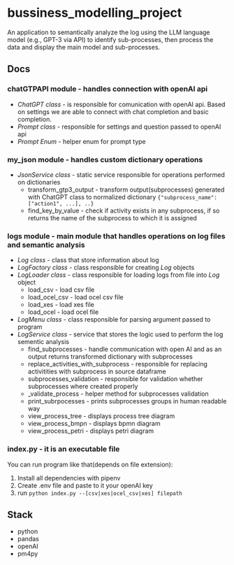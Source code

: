 # bussiness_modelling_project

An application to semantically analyze the log using the LLM language model (e.g., GPT-3 via API) to identify sub-processes, then process the data and display the main model and sub-processes.

## Docs

### chatGTPAPI module - handles connection with openAI api

  - *ChatGPT class* - is responsible for comunication with openAI api. Based on settings we are able to connect with chat completion and basic completion.
  - *Prompt class* - responsible for settings and question passed to openAI api
  - *Prompt Enum* - helper enum for prompt type

### my_json module - handles custom dictionary operations
  - *JsonService class* - static service responsible for operations performed on dictionaries
    - transform_gtp3_output - transform  output(subprocesses) generated with ChatGPT class to normalized dictionary `{"subprocess_name": ["action1", ...], ..}`
    - find_key_by_value - check if activity exists in any subprocess, if so returns the name of the subprocess to which it is assigned

### logs module - main module that handles operations on log files and semantic analysis
  - *Log class* - class that store information about log
  - *LogFactory class* - class responsible for creating *Log* objects
  - *LogLoader class* - class responsible for loading logs from file into *Log* object
    - load_csv - load csv file
    - load_ocel_csv - load ocel csv file
    - load_xes - load xes file
    - load_ocel - load ocel file
  - *LogMenu class*  - class responsible for parsing argument passed to program
  - *LogService class* - service that stores the logic used to perform the log sementic analysis
    - find_subprocesses - handle communication with open AI and as an output returns transformed dictionary with subprocesses
    - replace_activities_with_subprocess - responsible for replacing activitities with subprocess in source dataframe
    - subprocesses_validation -  responsible for validation whether subprocesses where created properly
    - _validate_process - helper method for subprocesses validation
    - print_subrpocesses - prints subprocesses groups in human readable way
    - view_process_tree - displays process tree diagram
    - view_process_bmpn - displays bpmn diagram
    - view_process_petri - displays petri diagram
 
 ### index.py - it is an executable file

  You can run program like that(depends on file extension):
  1. Install all dependencies with pipenv
  2. Create .env file and paste to it your openAI key
  3.  run  `python index.py --[csv|xes|ocel_csv|xes] filepath`
 
 
## Stack
  - python
  - pandas
  - openAI
  - pm4py
